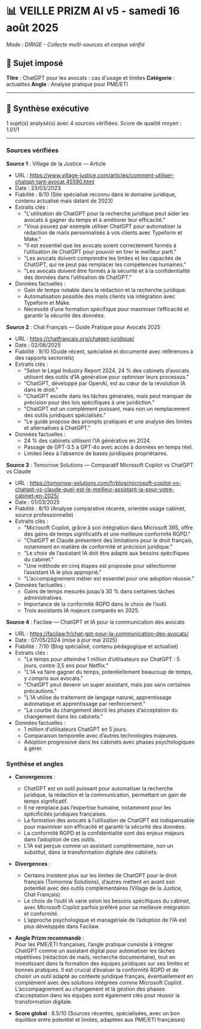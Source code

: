 # 📊 VEILLE PRIZM AI v5 - samedi 16 août 2025

*Mode : DIRIGE - Collecte multi-sources et corpus vérifié*

## 🎯 Sujet imposé
**Titre** : ChatGPT pour les avocats : cas d'usage et limites
**Catégorie** : actualites
**Angle** : Analyse pratique pour PME/ETI

---

## 🎯 Synthèse exécutive

1 sujet(s) analysé(s) avec 4 sources vérifiées.
Score de qualité moyen : 1.01/1

---

### Sources vérifiées

**Source 1** : Village de la Justice — Article  
- URL : https://www.village-justice.com/articles/comment-utiliser-chatgpt-tant-avocat,45590.html  
- Date : 23/03/2023  
- Fiabilité : 8/10 (Site spécialisé reconnu dans le domaine juridique, contenu actualisé mais datant de 2023)  
- Extraits clés :  
  * "L'utilisation de ChatGPT pour la recherche juridique peut aider les avocats à gagner du temps et à améliorer leur efficacité."  
  * "Vous pouvez par exemple utiliser ChatGPT pour automatiser la rédaction de mails personnalisés à vos clients avec Typeform et Make."  
  * "Il est essentiel que les avocats soient correctement formés à l’utilisation de ChatGPT pour pouvoir en tirer le meilleur parti."  
  * "Les avocats doivent comprendre les limites et les capacités de ChatGPT, qui ne peut pas remplacer les compétences humaines."  
  * "Les avocats doivent être formés à la sécurité et à la confidentialité des données dans l’utilisation de ChatGPT."  
- Données factuelles :  
  * Gain de temps notable dans la rédaction et la recherche juridique.  
  * Automatisation possible des mails clients via intégration avec Typeform et Make.  
  * Nécessité d’une formation spécifique pour maximiser l’efficacité et garantir la sécurité des données.

**Source 2** : Chat Français — Guide Pratique pour Avocats 2025  
- URL : https://chatfrancais.org/chatgpt-juridique/  
- Date : 02/06/2025  
- Fiabilité : 9/10 (Guide récent, spécialisé et documenté avec références à des rapports sectoriels)  
- Extraits clés :  
  * "Selon le Legal Industry Report 2024, 24 % des cabinets d’avocats utilisent des outils d’IA générative pour optimiser leurs processus."  
  * "ChatGPT, développé par OpenAI, est au cœur de la révolution IA dans le droit."  
  * "ChatGPT excelle dans les tâches générales, mais peut manquer de précision pour des lois spécifiques à une juridiction."  
  * "ChatGPT est un complément puissant, mais non un remplacement des outils juridiques spécialisés."  
  * "Le guide propose des prompts pratiques et une analyse des limites et alternatives à ChatGPT."  
- Données factuelles :  
  * 24 % des cabinets utilisent l’IA générative en 2024.  
  * Passage de GPT-3.5 à GPT-4o avec accès à données en temps réel.  
  * Limites liées à l’absence de bases juridiques propriétaires.

**Source 3** : Tomorrow Solutions — Comparatif Microsoft Copilot vs ChatGPT vs Claude  
- URL : https://tomorrow-solutions.com/fr/blog/microsoft-copilot-vs-chatgpt-vs-claude-quel-est-le-meilleur-assistant-ia-pour-votre-cabinet-en-2025/  
- Date : 01/03/2025  
- Fiabilité : 8/10 (Analyse comparative récente, orientée usage cabinet, source professionnelle)  
- Extraits clés :  
  * "Microsoft Copilot, grâce à son intégration dans Microsoft 365, offre des gains de temps significatifs et une meilleure conformité RGPD."  
  * "ChatGPT et Claude présentent des limitations pour le droit français, notamment en matière de conformité et précision juridique."  
  * "Le choix de l’assistant IA doit être adapté aux besoins spécifiques du cabinet."  
  * "Une méthode en cinq étapes est proposée pour sélectionner l’assistant IA le plus approprié."  
  * "L’accompagnement métier est essentiel pour une adoption réussie."  
- Données factuelles :  
  * Gains de temps mesurés jusqu’à 30 % dans certaines tâches administratives.  
  * Importance de la conformité RGPD dans le choix de l’outil.  
  * Trois assistants IA majeurs comparés en 2025.

**Source 4** : Facilaw — ChatGPT et IA pour la communication des avocats  
- URL : https://facilaw.fr/chat-gpt-pour-la-communication-des-avocats/  
- Date : 07/05/2024 (mise à jour mai 2025)  
- Fiabilité : 7/10 (Blog spécialisé, contenu pédagogique et actualisé)  
- Extraits clés :  
  * "Le temps pour atteindre 1 million d’utilisateurs sur ChatGPT : 5 jours, contre 3,5 ans pour Netflix."  
  * "L’IA va faire gagner du temps, potentiellement beaucoup de temps, y compris aux avocats."  
  * "ChatGPT peut devenir un super assistant, mais pas sans certaines précautions."  
  * "L’IA utilise du traitement de langage naturel, apprentissage automatique et apprentissage par renforcement."  
  * "La courbe du changement décrit les phases d’acceptation du changement dans les cabinets."  
- Données factuelles :  
  * 1 million d’utilisateurs ChatGPT en 5 jours.  
  * Comparaison temporelle avec d’autres technologies majeures.  
  * Adoption progressive dans les cabinets avec phases psychologiques à gérer.

### Synthèse et angles

- **Convergences** :  
  * ChatGPT est un outil puissant pour automatiser la recherche juridique, la rédaction et la communication, permettant un gain de temps significatif.  
  * Il ne remplace pas l’expertise humaine, notamment pour les spécificités juridiques françaises.  
  * La formation des avocats à l’utilisation de ChatGPT est indispensable pour maximiser son efficacité et garantir la sécurité des données.  
  * La conformité RGPD et la confidentialité sont des enjeux majeurs dans l’adoption de ces outils.  
  * L’IA est perçue comme un assistant complémentaire, non un substitut, dans la transformation digitale des cabinets.  

- **Divergences** :  
  * Certains insistent plus sur les limites de ChatGPT pour le droit français (Tomorrow Solutions), d’autres mettent en avant son potentiel avec des outils complémentaires (Village de la Justice, Chat Français).  
  * Le choix de l’outil IA varie selon les besoins spécifiques du cabinet, avec Microsoft Copilot parfois préféré pour sa meilleure intégration et conformité.  
  * L’approche psychologique et managériale de l’adoption de l’IA est plus développée dans Facilaw.  

- **Angle Prizm recommandé** :  
  Pour les PME/ETI françaises, l’angle pratique consiste à intégrer ChatGPT comme un assistant digital pour automatiser les tâches répétitives (rédaction de mails, recherche documentaire), tout en investissant dans la formation des équipes juridiques sur ses limites et bonnes pratiques. Il est crucial d’évaluer la conformité RGPD et de choisir un outil adapté au contexte juridique français, éventuellement en complément avec des solutions intégrées comme Microsoft Copilot. L’accompagnement au changement et la gestion des phases d’acceptation dans les équipes sont également clés pour réussir la transformation digitale.

- **Score global** : 8.5/10 (Sources récentes, spécialisées, avec un bon équilibre entre potentiel et limites, adaptées aux PME/ETI françaises)